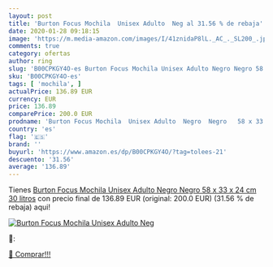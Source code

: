 ```yaml
---
layout: post
title: 'Burton Focus Mochila  Unisex Adulto  Neg al 31.56 % de rebaja'
date: 2020-01-28 09:18:15
image: 'https://m.media-amazon.com/images/I/41znidaP8lL._AC_._SL200_.jpg'
comments: true
category: ofertas
author: ring
slug: 'B00CPKGY4O-es Burton Focus Mochila Unisex Adulto Negro Negro 58 x 33 x...'
sku: 'B00CPKGY4O-es'
tags: [ 'mochila', ]
actualPrice: 136.89 EUR
currency: EUR
price: 136.89
comparePrice: 200.0 EUR
prodname: 'Burton Focus Mochila  Unisex Adulto  Negro  Negro   58 x 33 x 24 cm  30 litros'
country: 'es'
flag: '🇪🇸'
brand: ''
buyurl: 'https://www.amazon.es/dp/B00CPKGY4O/?tag=tolees-21'
descuento: '31.56'
average: '136.89'
---
```


Tienes [Burton Focus Mochila  Unisex Adulto  Negro  Negro   58 x 33 x 24 cm  30 litros](https://www.amazon.es/dp/B00CPKGY4O/?tag=tolees-21) con precio final de  136.89 EUR (original: 200.0 EUR) (31.56 %  de rebaja) aqui!

[![Burton Focus Mochila  Unisex Adulto  Neg](https://m.media-amazon.com/images/I/41znidaP8lL._AC_._SL200_.jpg)](https://www.amazon.es/dp/B00CPKGY4O/?tag=tolees-21)

🔎:


[🛒 Comprar!!!](https://www.amazon.es/dp/B00CPKGY4O/?tag=tolees-21)
